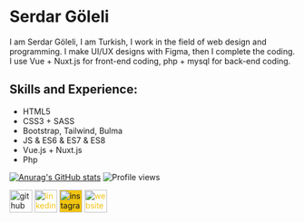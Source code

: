 # Serdar Göleli
I am Serdar Göleli, I am Turkish, I work in the field of web design and programming. I make UI/UX designs with Figma, then I complete the coding. I use Vue + Nuxt.js for front-end coding, php + mysql for back-end coding.

## Skills and Experience:
* HTML5 
* CSS3 + SASS
* Bootstrap, Tailwind, Bulma
* JS & ES6 & ES7 & ES8
* Vue.js + Nuxt.js 
* Php


[![Anurag's GitHub stats](https://github-readme-stats.vercel.app/api?username=serdargoleli&theme=synthwave)](https://github.com/anuraghazra/github-readme-stats)
![Profile views](https://gpvc.arturio.dev/serdargoleli)

[<img src='https://cdn.jsdelivr.net/npm/simple-icons@3.0.1/icons/github.svg' alt='github' height='40'>](https://github.com/serdargoleli)  [<img src='https://cdn.jsdelivr.net/npm/simple-icons@3.0.1/icons/linkedin.svg' alt='linkedin' style='color:#f1c40f' height='40'>](https://www.linkedin.com/in/serdar-g%C3%B6leli-b1383315b/)  [<img src='https://cdn.jsdelivr.net/npm/simple-icons@3.0.1/icons/instagram.svg' alt='instagram' style='background-color:#f1c40f' height='40'>](https://www.instagram.com/serdargoleli_/)  [<img src='https://cdn.jsdelivr.net/npm/simple-icons@3.0.1/icons/icloud.svg' alt='website' style='color:#f1c40f' height='40'>](serdargoleli.github.io)  

